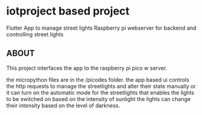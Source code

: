 # iotproject based project

Flutter App to manage street lights
Raspberry pi webserver for backend and controlling street lights

## ABOUT

This project interfaces the app to the raspberry pi pico w server. 


the micropython files are in the /picodes folder. 
the app based ui controls the http requests to manage the streetlights and alter their state manually or it can turn on the automatic mode for the streetlights that enables the lights to be switched on based on the intensity of sunlight the lights can change their intensity based on the level of darkness.
